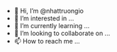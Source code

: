- 👋 Hi, I’m @nhattruongio
- 👀 I’m interested in ...
- 🌱 I’m currently learning ...
- 💞️ I’m looking to collaborate on ...
- 📫 How to reach me ...

<!---
nhattruongio/nhattruongio is a ✨ special ✨ repository because its `README.md` (this file) appears on your GitHub profile.
You can click the Preview link to take a look at your changes.
--->
